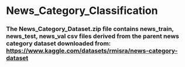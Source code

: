 # News_Category_Classification

### The News_Category_Dataset.zip file contains news_train, news_test, news_val csv files derived from the parent news category dataset downloaded from: https://www.kaggle.com/datasets/rmisra/news-category-dataset
